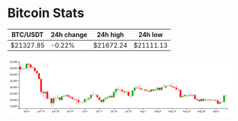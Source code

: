 # Bitcoin Stats

BTC/USDT|24h change|24h high|24h low|
|---|---|---|---|
|$21327.85|-0.22%|$21672.24|$21111.13|

<img src="./chart.svg">
